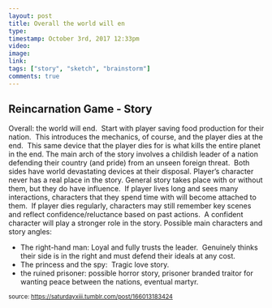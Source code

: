 ```yaml
---
layout: post
title: Overall the world will en
type: 
timestamp: October 3rd, 2017 12:33pm
video: 
image: 
link: 
tags: ["story", "sketch", "brainstorm"]
comments: true
---
```

## Reincarnation Game - Story ##
Overall: the world will end.  Start with player saving food production for their nation.  This introduces the mechanics, of course, and the player dies at the end.  This same device that the player dies for is what kills the entire planet in the end.
The main arch of the story involves a childish leader of a nation defending their country (and pride) from an unseen foreign threat.  Both sides have world devastating devices at their disposal.
Player’s character never has a real place in the story. General story takes place with or without them, but they do have influence.  If player lives long and sees many interactions, characters that they spend time with will become attached to them.  If player dies regularly, characters may still remember key scenes and reflect confidence/reluctance based on past actions.  A confident character will play a stronger role in the story.
Possible main characters and story angles:
<ul><li>The right-hand man: Loyal and fully trusts the leader.  Genuinely thinks their side is in the right and must defend their ideals at any cost.<br/></li><li>The princess and the spy:  Tragic love story.</li><li>the ruined prisoner: possible horror story, prisoner branded traitor for wanting peace between the nations, eventual martyr.</li></ul>
  
<small>source: https://saturdayxiii.tumblr.com/post/166013183424</small>